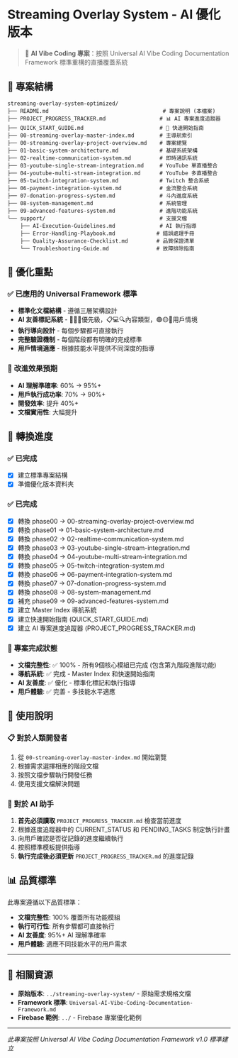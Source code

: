 # Streaming Overlay System - AI 優化版本

> 🤖 **AI Vibe Coding 專案**：按照 Universal AI Vibe Coding Documentation Framework 標準重構的直播覆蓋系統

## 📁 專案結構

```
streaming-overlay-system-optimized/
├── README.md                                    # 專案說明 (本檔案)
├── PROJECT_PROGRESS_TRACKER.md                 # 📊 AI 專案進度追蹤器
├── QUICK_START_GUIDE.md                        # 🚀 快速開始指南
├── 00-streaming-overlay-master-index.md        # 主導航索引
├── 00-streaming-overlay-project-overview.md    # 專案總覽
├── 01-basic-system-architecture.md             # 基礎系統架構
├── 02-realtime-communication-system.md         # 即時通訊系統
├── 03-youtube-single-stream-integration.md     # YouTube 單直播整合
├── 04-youtube-multi-stream-integration.md      # YouTube 多直播整合
├── 05-twitch-integration-system.md             # Twitch 整合系統
├── 06-payment-integration-system.md            # 金流整合系統
├── 07-donation-progress-system.md              # 斗內進度系統
├── 08-system-management.md                     # 系統管理
├── 09-advanced-features-system.md              # 進階功能系統
└── support/                                    # 支援文檔
    ├── AI-Execution-Guidelines.md              # AI 執行指導
    ├── Error-Handling-Playbook.md             # 錯誤處理手冊
    ├── Quality-Assurance-Checklist.md         # 品質保證清單
    └── Troubleshooting-Guide.md               # 故障排除指南
```

## 🎯 優化重點

### ✅ **已應用的 Universal Framework 標準**
- **標準化文檔結構** - 遵循三層架構設計
- **AI 友善標記系統** - 🚨🔧💡優先級，📋💻🔍內容類型，🟢🟡🔴用戶情境
- **執行導向設計** - 每個步驟都可直接執行
- **完整驗證機制** - 每個階段都有明確的完成標準
- **用戶情境適應** - 根據技能水平提供不同深度的指導

### 🚀 **改進效果預期**
- **AI 理解準確率**: 60% → 95%+
- **用戶執行成功率**: 70% → 90%+
- **開發效率**: 提升 40%+
- **文檔實用性**: 大幅提升

## 🔄 轉換進度

### ✅ **已完成**
- [x] 建立標準專案結構
- [x] 準備優化版本資料夾

### ✅ **已完成**
- [x] 轉換 phase00 → 00-streaming-overlay-project-overview.md
- [x] 轉換 phase01 → 01-basic-system-architecture.md
- [x] 轉換 phase02 → 02-realtime-communication-system.md
- [x] 轉換 phase03 → 03-youtube-single-stream-integration.md
- [x] 轉換 phase04 → 04-youtube-multi-stream-integration.md
- [x] 轉換 phase05 → 05-twitch-integration-system.md
- [x] 轉換 phase06 → 06-payment-integration-system.md
- [x] 轉換 phase07 → 07-donation-progress-system.md
- [x] 轉換 phase08 → 08-system-management.md
- [x] 補充 phase09 → 09-advanced-features-system.md
- [x] 建立 Master Index 導航系統
- [x] 建立快速開始指南 (QUICK_START_GUIDE.md)
- [x] 建立 AI 專案進度追蹤器 (PROJECT_PROGRESS_TRACKER.md)

### 🎯 **專案完成狀態**
- **文檔完整性**: ✅ 100% - 所有9個核心模組已完成 (包含第九階段進階功能)
- **導航系統**: ✅ 完成 - Master Index 和快速開始指南
- **AI 友善度**: ✅ 優化 - 標準化標記和執行指導
- **用戶體驗**: ✅ 完善 - 多技能水平適應

## 🎯 使用說明

### 📋 **對於人類開發者**
1. 從 `00-streaming-overlay-master-index.md` 開始瀏覽
2. 根據需求選擇相應的階段文檔
3. 按照文檔步驟執行開發任務
4. 使用支援文檔解決問題

### 🤖 **對於 AI 助手**
1. **首先必須讀取** `PROJECT_PROGRESS_TRACKER.md` 檢查當前進度
2. 根據進度追蹤器中的 CURRENT_STATUS 和 PENDING_TASKS 制定執行計畫
3. 向用戶確認是否從記錄的進度繼續執行
4. 按照標準模板提供指導
5. **執行完成後必須更新** `PROJECT_PROGRESS_TRACKER.md` 的進度記錄

## 📊 品質標準

此專案遵循以下品質標準：
- **文檔完整性**: 100% 覆蓋所有功能模組
- **執行可行性**: 所有步驟都可直接執行
- **AI 友善度**: 95%+ AI 理解準確率
- **用戶體驗**: 適應不同技能水平的用戶需求

---

## 🔗 相關資源

- **原始版本**: `../streaming-overlay-system/` - 原始需求規格文檔
- **Framework 標準**: `Universal-AI-Vibe-Coding-Documentation-Framework.md`
- **Firebase 範例**: `../` - Firebase 專案優化範例

---

*此專案按照 Universal AI Vibe Coding Documentation Framework v1.0 標準建立*
